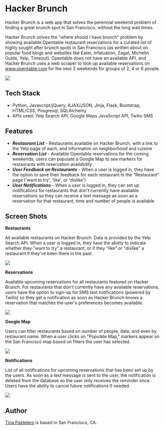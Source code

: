 # Hacker Brunch
Hacker Brunch is a web app that solves the perennial weekend problem of finding a great brunch spot in San Francisco, without the long wait times. 

Hacker Brunch solves the "where should I have brunch" problem by showing available Opentable restaurant reservations for a curated list of highly sought after brunch spots in San Francisco (as written about on popular food blogs and websites like Eater, Infatuation, Zagat, Michelin Guide, Yelp, Timeout). Opentable does not have an available API, and Hacker Brunch uses a web scraper to look up available reservations on www.opentable.com for the next 2 weekends for groups of 2, 4 or 6 people.

<img src='https://github.com/tinapastelero/hacker-table/blob/master/static/homepage.png'>

Tech Stack
------
* Python, Javascript/jQuery, AJAX/JSON, Jinja, Flask, Bootstrap, HTML/CSS, Posgresql, SQLAlchemy
* APIs used: Yelp Search API, Google Maps JavaScript API, Twilio SMS

Features
------
* **_Restaurant List_** - Restaurants available on Hacker Brunch, with a link to the Yelp page of each, and information on neighborhood and cuisine
* **_Reservation List_** - Available Opentable reservations for the coming weekends; users can populate a Google Map to see markers for restaurants with reservation availability
* **_User Feedback on Restaurants_** - When a user is logged in, they have the option to save their feedback for each restaurant in the "Restaurant" page ('want to try', 'like', or 'dislike')
* **_User Notifications_** - When a user is logged in, they can set up notifications for restaurants that don't currently have available reservations so they can receive a text message as soon as a reservation for that restaurant, time and number of people is available

Screen Shots
------
**Restaurants**

All available restaurants on Hacker Brunch. Data is provided by the Yelp Search API. When a user is logged in, they have the ability to indicate whether they "want to try" a restaurant, or if they "like" or "dislike" a restaurant if they've been there in the past.

<img src='https://github.com/tinapastelero/hacker-table/blob/master/static/restaurants.png'>

**Reservations**

Available upcoming reservations for all restaurants featured on Hacker Brunch. For restaurants that don't currently have any available reservations, users have the option to sign-up for SMS text notifications (powered by Twilio) so they get a notification as soon as Hacker Brunch knows a reservation that matches the user's preferences becomes available.

<img src='https://github.com/tinapastelero/hacker-table/blob/master/static/reservations.png'>

**Google Map**

Users can filter restaurants based on number of people, date, and even by restaurant name. When a user clicks on "Populate Map," markers appear on the San Francisco map based on filters the user has selected.

<img src='https://github.com/tinapastelero/hacker-table/blob/master/static/googlemap.png'>

**Notifications**

List of all notifications for upcoming reservations that has been set up by the users. As soon as a text message is sent to the user, the notification is deleted from the database so the user only receives the reminder once. Users have the ability to cancel future notifications if needed.

<img src='https://github.com/tinapastelero/hacker-table/blob/master/static/notification.png'>

Author
------
<a href="https://www.linkedin.com/in/tinapastelero" target="_blank">Tina Pastelero</a> is based in San Francisco, CA. 
